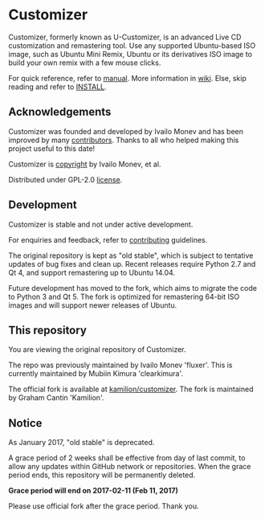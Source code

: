 Customizer
==========

Customizer, formerly known as U-Customizer, is an advanced Live CD
customization and remastering tool. Use any supported Ubuntu-based ISO
image, such as Ubuntu Mini Remix, Ubuntu or its derivatives ISO image
to build your own remix with a few mouse clicks.

For quick reference, refer to [manual]. More information in [wiki].
Else, skip reading and refer to [INSTALL].

Acknowledgements
----------------

Customizer was founded and developed by Ivailo Monev and has been
improved by many [contributors]. Thanks to all who helped making this
project useful to this date!

Customizer is [copyright] by Ivailo Monev, et al.

Distributed under GPL-2.0 [license].

Development
-----------

Customizer is stable and not under active development.

For enquiries and feedback, refer to [contributing] guidelines.

The original repository is kept as "old stable", which is subject to
tentative updates of bug fixes and clean up. Recent releases require
Python 2.7 and Qt 4, and support remastering up to Ubuntu 14.04.

Future development has moved to the fork, which aims to migrate the
code to Python 3 and Qt 5. The fork is optimized for remastering
64-bit ISO images and will support newer releases of Ubuntu.

This repository
---------------

You are viewing the original repository of Customizer.

The repo was previously maintained by Ivailo Monev 'fluxer'.
This is currently maintained by Mubiin Kimura 'clearkimura'.

The official fork is available at [kamilion/customizer].
The fork is maintained by Graham Cantin 'Kamilion'.

Notice
---------------

As January 2017, "old stable" is deprecated.

A grace period of 2 weeks shall be effective from day of last commit,
to allow any updates within GitHub network or repositories. When the
grace period ends, this repository will be permanently deleted.

**Grace period will end on 2017-02-11 (Feb 11, 2017)**

Please use official fork after the grace period. Thank you.


[manual]: docs/manual.md
[wiki]: ../../wiki
[INSTALL]: INSTALL
[contributors]: data/contributors
[copyright]: debian/copyright
[license]: COPYING
[contributing]: CONTRIBUTING.md
[kamilion/customizer]: https://github.com/kamilion/customizer
